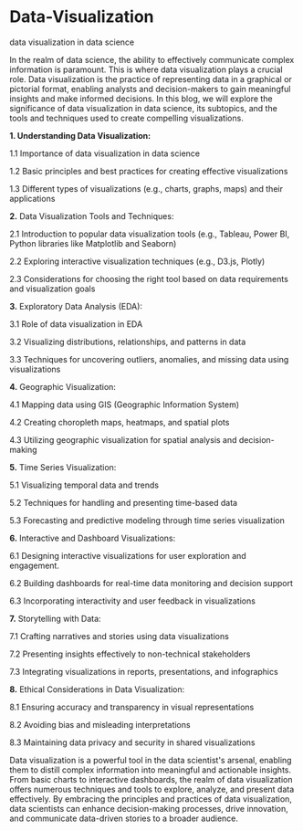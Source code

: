 # Data-Visualization
data visualization in data science


In the realm of data science, the ability to effectively communicate complex information is paramount. This is where data visualization plays a crucial role. Data visualization is the practice of representing data in a graphical or pictorial format, enabling analysts and decision-makers to gain meaningful insights and make informed decisions. In this blog, we will explore the significance of data visualization in data science, its subtopics, and the tools and techniques used to create compelling visualizations.


**1. Understanding Data Visualization:**

  1.1 Importance of data visualization in data science
  
  1.2 Basic principles and best practices for creating effective visualizations
  
  1.3 Different types of visualizations (e.g., charts, graphs, maps) and their applications
  

**2.** Data Visualization Tools and Techniques:

  2.1 Introduction to popular data visualization tools (e.g., Tableau, Power BI, Python libraries like Matplotlib and Seaborn)
  
  2.2 Exploring interactive visualization techniques (e.g., D3.js, Plotly)
  
  2.3 Considerations for choosing the right tool based on data requirements and visualization goals
  

**3.** Exploratory Data Analysis (EDA):

  3.1 Role of data visualization in EDA
  
  3.2 Visualizing distributions, relationships, and patterns in data
  
  3.3 Techniques for uncovering outliers, anomalies, and missing data using visualizations
  

**4.** Geographic Visualization:

  4.1 Mapping data using GIS (Geographic Information System)
  
  4.2 Creating choropleth maps, heatmaps, and spatial plots
  
  4.3 Utilizing geographic visualization for spatial analysis and decision-making
  

**5.** Time Series Visualization:

  5.1 Visualizing temporal data and trends
  
  5.2 Techniques for handling and presenting time-based data
  
  5.3 Forecasting and predictive modeling through time series visualization
  

**6.** Interactive and Dashboard Visualizations:

  6.1 Designing interactive visualizations for user exploration and engagement.
  
  6.2 Building dashboards for real-time data monitoring and decision support
  
  6.3 Incorporating interactivity and user feedback in visualizations
  

**7.** Storytelling with Data:

  7.1 Crafting narratives and stories using data visualizations
  
  7.2 Presenting insights effectively to non-technical stakeholders
  
  7.3 Integrating visualizations in reports, presentations, and infographics
  

**8.** Ethical Considerations in Data Visualization:

  8.1 Ensuring accuracy and transparency in visual representations
  
  8.2 Avoiding bias and misleading interpretations
  
  8.3 Maintaining data privacy and security in shared visualizations


Data visualization is a powerful tool in the data scientist's arsenal, enabling them to distill complex information into meaningful and actionable insights. From basic charts to interactive dashboards, the realm of data visualization offers numerous techniques and tools to explore, analyze, and present data effectively. By embracing the principles and practices of data visualization, data scientists can enhance decision-making processes, drive innovation, and communicate data-driven stories to a broader audience.
